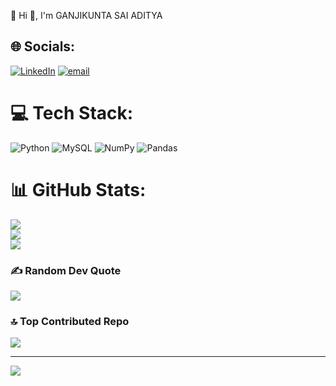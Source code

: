 💫 Hi 👋, I'm GANJIKUNTA SAI ADITYA
## 🌐 Socials:
[![LinkedIn](https://img.shields.io/badge/LinkedIn-%230077B5.svg?logo=linkedin&logoColor=white)](https://linkedin.com/in/Ganjikuntasai) [![email](https://img.shields.io/badge/Email-D14836?logo=gmail&logoColor=white)](mailto:saiadithya668@gmail.com) 

# 💻 Tech Stack:
![Python](https://img.shields.io/badge/python-3670A0?style=for-the-badge&logo=python&logoColor=ffdd54) ![MySQL](https://img.shields.io/badge/mysql-4479A1.svg?style=for-the-badge&logo=mysql&logoColor=white) ![NumPy](https://img.shields.io/badge/numpy-%23013243.svg?style=for-the-badge&logo=numpy&logoColor=white) ![Pandas](https://img.shields.io/badge/pandas-%23150458.svg?style=for-the-badge&logo=pandas&logoColor=white)
# 📊 GitHub Stats:
![](https://github-readme-stats.vercel.app/api?username=saiadithya98&theme=dark&hide_border=false&include_all_commits=true&count_private=false)<br/>
![](https://nirzak-streak-stats.vercel.app/?user=saiadithya98&theme=dark&hide_border=false)<br/>
![](https://github-readme-stats.vercel.app/api/top-langs/?username=saiadithya98&theme=dark&hide_border=false&include_all_commits=true&count_private=false&layout=compact)

### ✍️ Random Dev Quote
![](https://quotes-github-readme.vercel.app/api?type=horizontal&theme=radical)

### 🔝 Top Contributed Repo
![](https://github-contributor-stats.vercel.app/api?username=saiadithya98&limit=5&theme=dark&combine_all_yearly_contributions=true)

---
[![](https://visitcount.itsvg.in/api?id=saiadithya98&icon=0&color=0)](https://visitcount.itsvg.in)

<!-- Proudly created with GPRM ( https://gprm.itsvg.in ) -->
